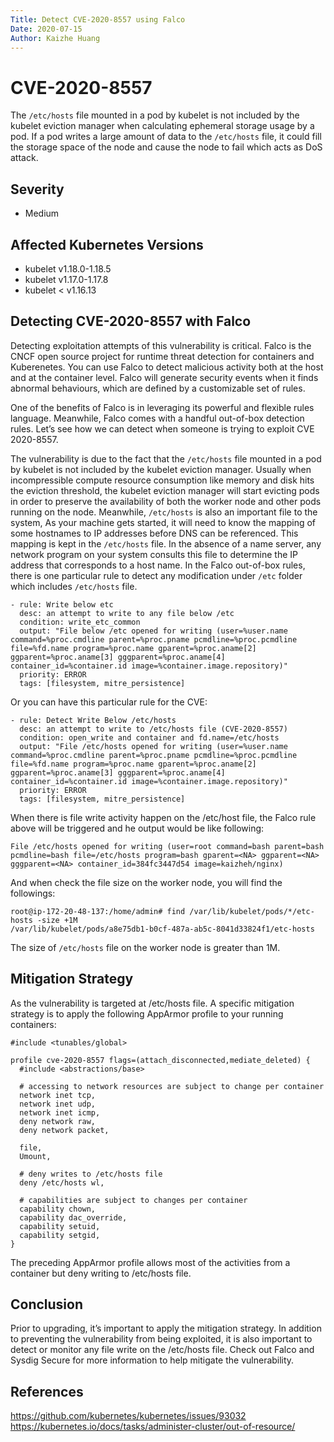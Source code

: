 ```yaml
---
Title: Detect CVE-2020-8557 using Falco
Date: 2020-07-15
Author: Kaizhe Huang
---
```


# CVE-2020-8557

The `/etc/hosts` file mounted in a pod by kubelet is not included by the kubelet eviction manager when calculating ephemeral storage usage by a pod. If a pod writes a large amount of data to the `/etc/hosts` file, it could fill the storage space of the node and cause the node to fail which acts as DoS attack.

## Severity
- Medium

## Affected Kubernetes Versions

- kubelet v1.18.0-1.18.5
- kubelet v1.17.0-1.17.8
- kubelet < v1.16.13

## Detecting CVE-2020-8557 with Falco

Detecting exploitation attempts of this vulnerability is critical. Falco is the CNCF open source project for runtime threat detection for containers and Kuberenetes. You can use Falco to detect malicious activity both at the host and at the container level. Falco will generate security events when it finds abnormal behaviours, which are defined by a customizable set of rules.

One of the benefits of Falco is in leveraging its powerful and flexible rules language. Meanwhile, Falco comes with a handful out-of-box detection rules. Let’s see how we can detect when someone is trying to exploit CVE 2020-8557.

The vulnerability is due to the fact that the `/etc/hosts` file mounted in a pod by kubelet is not included by the kubelet eviction manager. Usually when incompressible compute resource consumption like memory and disk hits the eviction threshold, the kubelet eviction manager will start evicting pods in order to preserve the availability of both the worker node and other pods running on the node. Meanwhile, `/etc/hosts` is also an important file to the system, As your machine gets started, it will need to know the mapping of some hostnames to IP addresses before DNS can be referenced. This mapping is kept in the `/etc/hosts` file. In the absence of a name server, any network program on your system consults this file to determine the IP address that corresponds to a host name. In the Falco out-of-box rules, there is one particular rule to detect any modification under `/etc` folder which includes `/etc/hosts` file.

```
- rule: Write below etc
  desc: an attempt to write to any file below /etc
  condition: write_etc_common
  output: "File below /etc opened for writing (user=%user.name command=%proc.cmdline parent=%proc.pname pcmdline=%proc.pcmdline file=%fd.name program=%proc.name gparent=%proc.aname[2] ggparent=%proc.aname[3] gggparent=%proc.aname[4] container_id=%container.id image=%container.image.repository)"
  priority: ERROR
  tags: [filesystem, mitre_persistence]
```
Or you can have this particular rule for the CVE:
```
- rule: Detect Write Below /etc/hosts
  desc: an attempt to write to /etc/hosts file (CVE-2020-8557)
  condition: open_write and container and fd.name=/etc/hosts
  output: "File /etc/hosts opened for writing (user=%user.name command=%proc.cmdline parent=%proc.pname pcmdline=%proc.pcmdline file=%fd.name program=%proc.name gparent=%proc.aname[2] ggparent=%proc.aname[3] gggparent=%proc.aname[4] container_id=%container.id image=%container.image.repository)"
  priority: ERROR
  tags: [filesystem, mitre_persistence]
```
When there is file write activity happen on the /etc/host file, the Falco rule above will be triggered and he output would be like following:
```
File /etc/hosts opened for writing (user=root command=bash parent=bash pcmdline=bash file=/etc/hosts program=bash gparent=<NA> ggparent=<NA> gggparent=<NA> container_id=384fc3447d54 image=kaizheh/nginx)
```
And when check the file size on the worker node, you will find the followings:
```
root@ip-172-20-48-137:/home/admin# find /var/lib/kubelet/pods/*/etc-hosts -size +1M
/var/lib/kubelet/pods/a8e75db1-b0cf-487a-ab5c-8041d33824f1/etc-hosts
```
The size of `/etc/hosts` file on the worker node is greater than 1M. 

## Mitigation Strategy

As the vulnerability is targeted at /etc/hosts file. A specific mitigation strategy is to apply the following AppArmor profile to your running containers:
```
#include <tunables/global>
 
profile cve-2020-8557 flags=(attach_disconnected,mediate_deleted) {
  #include <abstractions/base>
 
  # accessing to network resources are subject to change per container
  network inet tcp,
  network inet udp,
  network inet icmp,
  deny network raw,
  deny network packet,
 
  file,
  Umount,
 
  # deny writes to /etc/hosts file
  deny /etc/hosts wl,
 
  # capabilities are subject to changes per container
  capability chown,
  capability dac_override,
  capability setuid,
  capability setgid,
}
```
The preceding AppArmor profile allows most of the activities from a container but deny writing to /etc/hosts file.

## Conclusion
Prior to upgrading, it’s important to apply the mitigation strategy. In addition to preventing the vulnerability from being exploited, it is also important to detect or monitor any file write on the /etc/hosts file. Check out Falco and Sysdig Secure for more information to help mitigate the vulnerability.

## References
https://github.com/kubernetes/kubernetes/issues/93032 \
https://kubernetes.io/docs/tasks/administer-cluster/out-of-resource/


